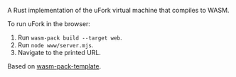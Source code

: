 A Rust implementation of the uFork virtual machine that compiles to WASM.

To run uFork in the browser:

1. Run `wasm-pack build --target web`.
2. Run `node www/server.mjs`.
3. Navigate to the printed URL.

Based on [wasm-pack-template](https://github.com/rustwasm/wasm-pack-template).
